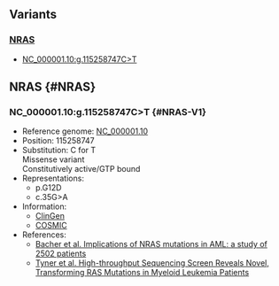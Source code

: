 ## Variants
### [NRAS](#NRAS)  
- [NC_000001.10:g.115258747C>T](#NRAS-V1)  

## NRAS {#NRAS}
### NC_000001.10:g.115258747C>T {#NRAS-V1}

- Reference genome:	[NC_000001.10](https://www.ncbi.nlm.nih.gov/nuccore/NC_000001.10)  
- Position: 115258747  
- Substitution: C for T  
	Missense variant  
	Constitutively active/GTP bound   
- Representations:  
	- p.G12D  
	- c.35G>A  
- Information:  
	- [ClinGen](http://reg.clinicalgenome.org/redmine/projects/registry/genboree_registry/allele?hgvsOrDescriptor=NC_000001.10%3Ag.115258747C%3ET)  
	- [COSMIC](https://cancer.sanger.ac.uk/cosmic/mutation/overview?id=97464786)  
- References:  
	- [Bacher et al. Implications of NRAS mutations in AML: a study of 2502 patients](https://ashpublications.org/blood/article-lookup/doi/10.1182/blood-2005-08-3522)  
	- [Tyner et al. High-throughput Sequencing Screen Reveals Novel, Transforming RAS Mutations in Myeloid Leukemia Patients](https://www.ncbi.nlm.nih.gov/pmc/articles/PMC2647674/)
